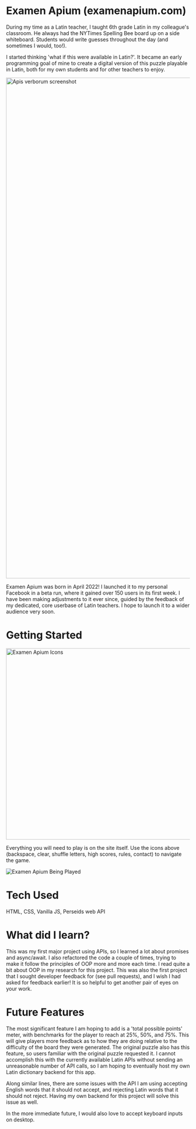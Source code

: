 # Examen Apium (examenapium.com)
During my time as a Latin teacher, I taught 6th grade Latin in my colleague's classroom. He always had the NYTimes Spelling Bee board up on a side whiteboard. Students would write guesses throughout the day (and sometimes I would, too!).

I started thinking 'what if this were available in Latin?'. It became an early programming goal of mine to create a digital version of this puzzle playable in Latin, both for my own students and for other teachers to enjoy.

<img width="1369" alt="Apis verborum screenshot" src="https://user-images.githubusercontent.com/96848086/164977726-49768e84-bee8-4408-a190-71d3d013fa01.png">

Examen Apium was born in April 2022! I launched it to my personal Facebook in a beta run, where it gained over 150 users in its first week. I have been making adjustments to it ever since, guided by the feedback of my dedicated, core userbase of Latin teachers. I hope to launch it to a wider audience very soon.

# Getting Started
<img width="523" alt="Examen Apium Icons" src="https://user-images.githubusercontent.com/96848086/164978424-70673793-24ec-40de-87f5-61b95587747f.png">

Everything you will need to play is on the site itself. Use the icons above (backspace, clear, shuffle letters, high scores, rules, contact) to navigate the game.

![Examen Apium Being Played](https://user-images.githubusercontent.com/96848086/164978948-fcbdb596-0884-48b1-84ad-44b88717b895.gif)

# Tech Used
HTML, CSS, Vanilla JS, Perseids web API

# What did I learn?
This was my first major project using APIs, so I learned a lot about promises and async/await. I also refactored the code a couple of times, trying to make it follow the principles of OOP more and more each time. I read quite a bit about OOP in my research for this project. This was also the first project that I sought developer feedback for (see pull requests), and I wish I had asked for feedback earlier! It is so helpful to get another pair of eyes on your work.

# Future Features
The most significant feature I am hoping to add is a 'total possible points' meter, with benchmarks for the player to reach at 25%, 50%, and 75%. This will give players more feedback as to how they are doing relative to the difficulty of the board they were generated. The original puzzle also has this feature, so users familiar with the original puzzle requested it. I cannot accomplish this with the currently available Latin APIs without sending an unreasonable number of API calls, so I am hoping to eventually host my own Latin dictionary backend for this app.

Along similar lines, there are some issues with the API I am using accepting English words that it should not accept, and rejecting Latin words that it should not reject. Having my own backend for this project will solve this issue as well.

In the more immediate future, I would also love to accept keyboard inputs on desktop. 
